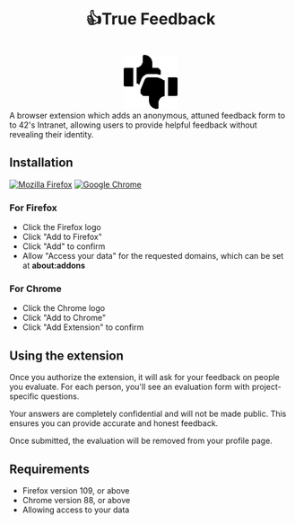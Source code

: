 <h1 align="center">👍True Feedback</center></h1>
</br>
<div align="center">
  <img src="./firefox/icons/96.png">
</div>
A browser extension which adds an anonymous, attuned feedback form to to 42's Intranet, allowing users to provide helpful feedback without revealing their identity.


## Installation
[<img src="https://www.mozilla.org/media/img/structured-data/logo-firefox-browser.fbc7ffbb50fd.png" width="128" alt="Mozilla Firefox" title="Download for Mozilla Firefox">](https://github.com/42-Heilbronn/honest_feedback_mvp/releases/download/TrueFeedback/TrueFeedback1.0.xpi)
[<img src="https://lh4.ggpht.com/x-plP9YZXhCaiDkTKQ5S29PwLmdi4feEKrMOtQle4NuoOaUgKUMH9pPWIg91da3anhSmw-G8erEIuU0d" width="128" alt="Google Chrome" title="Download for Google Chrome">](https://www.youtube.com/watch?v=dQw4w9WgXcQ)
### For Firefox
- Click the Firefox logo
- Click "Add to Firefox"
- Click "Add" to confirm
- Allow "Access your data" for the requested domains, which can be set at **about:addons**
### For Chrome
- Click the Chrome logo
- Click "Add to Chrome"
- Click "Add Extension" to confirm

## Using the extension
Once you authorize the extension, it will ask for your feedback on people you evaluate. For each person, you'll see an evaluation form with project-specific questions.

Your answers are completely confidential and will not be made public. This ensures you can provide accurate and honest feedback.

Once submitted, the evaluation will be removed from your profile page.

## Requirements

- Firefox version 109, or above
- Chrome version 88, or above
- Allowing access to your data

